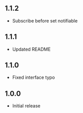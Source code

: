 ## 1.1.2

* Subscribe before set notifiable

## 1.1.1

* Updated README

## 1.1.0

* Fixed interface typo

## 1.0.0

* Initial release
